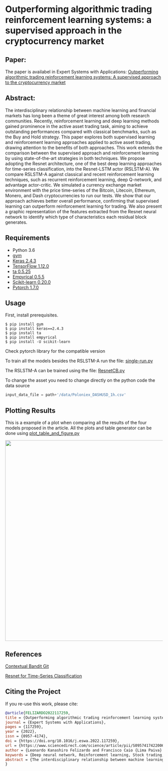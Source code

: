 # Outperforming algorithmic trading reinforcement learning systems: a supervised approach in the cryptocurrency market

## Paper:

The paper is availabel in Expert Systems with Applications: [Outperforming algorithmic trading reinforcement learning systems: A supervised approach to the cryptocurrency market](https://www.sciencedirect.com/science/article/pii/S0957417422006339)

## Abstract:

The interdisciplinary relationship between machine learning and financial markets has long been a theme of great interest among both research communities. Recently, reinforcement learning and deep learning methods gained prominence in the active asset trading task, aiming to achieve outstanding performances compared with classical benchmarks, such as the Buy and Hold strategy. This paper explores both supervised learning and reinforcement learning approaches applied to active asset trading, drawing attention to the benefits of both approaches. This work extends the comparison between the supervised approach and reinforcement learning by using state-of-the-art strategies in both techniques. We propose adopting the Resnet architecture, one of the best deep learning approaches for time-series classification, into the Resnet-LSTM actor (RSLSTM-A). We compare RSLSTM-A against classical and recent reinforcement learning techniques, such as recurrent reinforcement learning, deep Q-network, and advantage actor-critic. We simulated a currency exchange market environment with the price time-series of the Bitcoin, Litecoin, Ethereum, Monero, and Dash cryptocurrencies to run our tests. We show that our approach achieves better overall performance, confirming that supervised learning can outperform reinforcement learning for trading. We also present a graphic representation of the features extracted from the Resnet neural network to identify which type of characteristics each residual block generates.


## Requirements

- Python 3.6
- [gym](https://github.com/openai/gym)
- [Keras 2.4.3](https://pypi.org/project/Keras/)
- [TensorFlow 1.12.0](https://pypi.org/project/tensorflow/)
- [ta 0.5.25](https://pypi.org/project/ta/)
- [Empyrical 0.5.5](https://pypi.org/project/empyrical/)
- [Scikit-learn 0.20.0](https://pypi.org/project/scikit-learn/)
- [Pytorch 1.7.0](https://pytorch.org/)

## Usage

First, install prerequisites.

```
$ pip install gym
$ pip install keras==2.4.3
$ pip install ta
$ pip install empyrical
$ pip install -U scikit-learn
```

Check pytorch library for the compatible version

To train all the models besides the RSLSTM-A run the file: [single-run.py](code/single-run.py)

The RSLSTM-A can be trained using the file: [ResnetCB.py](code/ResnetCB.py)

To change the asset you need to change directly on the python code the data source

```python
input_data_file = path+'/data/Poloniex_DASHUSD_1h.csv'
```

## Plotting Results

This is a example of a plot when comparing all the results of the four models proposed in the article.
All the plots and table generator can be done using [plot_table_and_figure.py](code/plot_table_and_figure.py)

<p align="center">
    <img src="https://raw.githubusercontent.com/leokan92/Contextual-bandit-Resnet-trading/main/images/test_btc.png?token=AINPHV254E7JCKAETMAPYVK72FHK6" width="640"\>
</p>


## References

[Contextual Bandit Git](https://github.com/david-cortes/contextualbandits)

[Resnet for Time-Series Classification](https://github.com/hfawaz/dl-4-tsc)
	

## Citing the Project

If you re-use this work, please cite:

```bibtex
@article{FELIZARDO2022117259,
title = {Outperforming algorithmic trading reinforcement learning systems: A supervised approach to the cryptocurrency market},
journal = {Expert Systems with Applications},
pages = {117259},
year = {2022},
issn = {0957-4174},
doi = {https://doi.org/10.1016/j.eswa.2022.117259},
url = {https://www.sciencedirect.com/science/article/pii/S0957417422006339},
author = {Leonardo Kanashiro Felizardo and Francisco Caio {Lima Paiva} and Catharine {de Vita Graves} and Elia Yathie Matsumoto and Anna Helena Reali Costa and Emilio Del-Moral-Hernandez and Paolo Brandimarte},
keywords = {Deep neural network, Reinforcement learning, Stock trading, Time series classification, Criptocurrencies},
abstract = {The interdisciplinary relationship between machine learning and financial markets has long been a theme of great interest among both research communities. Recently, reinforcement learning and deep learning methods gained prominence in the active asset trading task, aiming to achieve outstanding performances compared with classical benchmarks, such as the Buy and Hold strategy. This paper explores both the supervised learning and reinforcement learning approaches applied to active asset trading, drawing attention to the benefits of both approaches. This work extends the comparison between the supervised approach and reinforcement learning by using state-of-the-art strategies with both techniques. We propose adopting the ResNet architecture, one of the best deep learning approaches for time series classification, into the ResNet-LSTM actor (RSLSTM-A). We compare RSLSTM-A against classical and recent reinforcement learning techniques, such as recurrent reinforcement learning, deep Q-network, and advantage actor-critic. We simulated a currency exchange market environment with the price time series of the Bitcoin, Litecoin, Ethereum, Monero, Nxt, and Dash cryptocurrencies to run our tests. We show that our approach achieves better overall performance, confirming that supervised learning can outperform reinforcement learning for trading. We also present a graphic representation of the features extracted from the ResNet neural network to identify which type of characteristics each residual block generates.}
}
```







